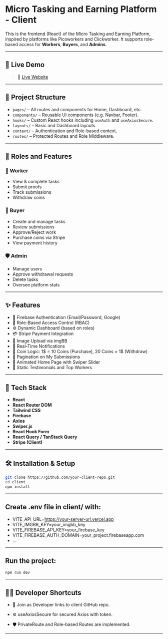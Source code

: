 # Micro Tasking and Earning Platform - Client

This is the frontend (React) of the Micro Tasking and Earning Platform, inspired by platforms like Picoworkers and Clickworker. It supports role-based access for **Workers**, **Buyers**, and **Admins**.

---

## 🚀 Live Demo

> 🔗 [Live Website](https://kormo-bazaar.web.app)

---

## 📂 Project Structure

- `pages/` – All routes and components for Home, Dashboard, etc.
- `components/` – Reusable UI components (e.g. Navbar, Footer).
- `hooks/` – Custom React hooks including `useAuth` and `useAxiosSecure`.
- `layouts/` – Basic and Dashboard layouts.
- `context/` – Authentication and Role-based context.
- `routes/` – Protected Routes and Role Middleware.

---

## 👤 Roles and Features

### 🧑 Worker
- View & complete tasks
- Submit proofs
- Track submissions
- Withdraw coins

### 💼 Buyer
- Create and manage tasks
- Review submissions
- Approve/Reject work
- Purchase coins via Stripe
- View payment history

### 🛡️ Admin
- Manage users
- Approve withdrawal requests
- Delete tasks
- Oversee platform stats

---

## ✨ Features

- 🔐 Firebase Authentication (Email/Password, Google)
- 🧩 Role-Based Access Control (RBAC)
- ⚙️ Dynamic Dashboard (based on roles)
- 💳 Stripe Payment Integration
- 📸 Image Upload via imgBB
- 🔔 Real-Time Notifications
- 🧮 Coin Logic: 1$ = 10 Coins (Purchase), 20 Coins = 1$ (Withdraw)
- 📃 Pagination on My Submissions
- 🎠 Animated Home Page with Swiper Slider
- 💬 Static Testimonials and Top Workers

---

## 🧪 Tech Stack

- **React**
- **React Router DOM**
- **Tailwind CSS**
- **Firebase**
- **Axios**
- **Swiper.js**
- **React Hook Form**
- **React Query / TanStack Query**
- **Stripe (Client)**

---

## 🛠️ Installation & Setup

```bash
git clone https://github.com/your-client-repo.git
cd client
npm install

```
---

## Create .env file in client/ with:

- VITE_API_URL=https://your-server-url.vercel.app
- VITE_IMGBB_KEY=your_imgbb_key
- VITE_FIREBASE_API_KEY=your_firebase_key
- VITE_FIREBASE_AUTH_DOMAIN=your_project.firebaseapp.com
- ...

---

## Run the project:

```bash
npm run dev

```
---

## 🧑‍💻 Developer Shortcuts
- 🔗 Join as Developer links to client GitHub repo.

- ⚙️ useAxiosSecure for secured Axios with token.

- 🛡️ PrivateRoute and Role-based Routes are implemented.

---